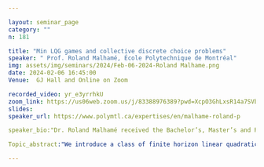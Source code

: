 ```yaml
---

layout: seminar_page
category: ""
n: 181

title: "Min LQG games and collective discrete choice problems"
speaker: " Prof. Roland Malhamé, École Polytechnique de Montréal" 
img: assets/img/seminars/2024/Feb-06-2024-Roland Malhame.png
date: 2024-02-06 16:45:00 
Venue:  GJ Hall and Online on Zoom

recorded_video: yr_e3yrrhkU
zoom_link: https://us06web.zoom.us/j/83388976389?pwd=XcpO3GhLxsR14a7SVbPx33HQQa1jbt.1
slides: 
speaker_url: https://www.polymtl.ca/expertises/en/malhame-roland-p

speaker_bio:"Dr. Roland Malhamé received the Bachelor’s, Master’s and Ph.D. degrees in Electrical Engineering from the American University of Beirut, the University of Houston, and the Georgia Institute of Technology in 1976, 1978 and 1983 respectively. After single year stays at University of Quebec, and CAE Electronics Ltd (Montreal), he joined in 1985 École Polytechnique de Montréal, where he is Professor of Electrical Engineering. In 1994, 2004, 2012, 2018 he was on sabbatical leave respectively with LSS CNRS (France), École Centrale de Paris,University of Rome Tor Vergata, and National Technical University of Athens. His interest in statistical mechanics inspired approaches to the analysis and control of large-scale systems has led him to contributions in the area of aggregate electric load modeling, and to the early developments of the theory of mean field games. His current research interests are in collective decentralized decision making schemes, and the development of mean field based control algorithms in the area of smart grids. From June 2005 to June 2011, he headed GERAD, the Group for Research on Decision Analysis. He is past Asoociate Editor of IEEE Transactions on Automatic Control, and International Transactions on Operations Research. He was elected Fellow of IEEE in 2022."

Topic_abstract:"We introduce a class of finite horizon linear quadratic Gaussian games involving distinct potential finite destination states, interpreted as discrete choices under social pressure. The model provides stylized interpretations of opinion swings in elections, the dynamics of discrete societal choices, as well as a framework for achieving communication constrained group decision making in micro‐robotic based exploration. Two distinct cases are considered: (i) The zero noise or deterministic case where agents are initially randomly distributed over their range space (ii) The fully stochastic case. Under mild technical conditions, the existence of e ‐Nash equilibria is established in both cases although these equilibria may in general be multiple. The corresponding agent control strategies are of a decentralized nature and are characterized in each case by the fixed points of a specific finite dimensional operator. Individual agent destination choices are fixed at the outset in case (i), while by contrast, their probability distribution evolves randomly along trajectories in case (ii), with a deterministic limit for the complete population as the latter grows to infinity. This is joint work with Rabih Salhab and Jérôme Le Ny."

---
```

